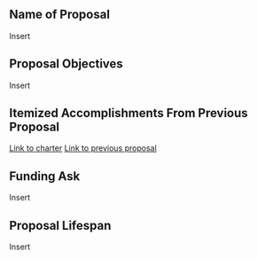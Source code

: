 ## Name of Proposal
Insert

## Proposal Objectives
Insert

## Itemized Accomplishments From Previous Proposal
[Link to charter]()
[Link to previous proposal]()

## Funding Ask
Insert

## Proposal Lifespan
Insert

